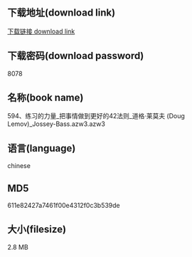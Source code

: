 ## 下载地址(download link)
[下载链接 download link](https://voluble-croquembouche-d321dc.netlify.app/?s=594%E3%80%81%E7%BB%83%E4%B9%A0%E7%9A%84%E5%8A%9B%E9%87%8F_%E6%8A%8A%E4%BA%8B%E6%83%85%E5%81%9A%E5%88%B0%E6%9B%B4%E5%A5%BD%E7%9A%8442%E6%B3%95%E5%88%99_%E9%81%93%E6%A0%BC%C2%B7%E8%8E%B1%E8%8E%AB%E5%A4%AB+%28Doug+Lemov%29_Jossey-Bass.azw3)

## 下载密码(download password)
8078

## 名称(book name)
594、练习的力量_把事情做到更好的42法则_道格·莱莫夫 (Doug Lemov)_Jossey-Bass.azw3.azw3

## 语言(language)
chinese

## MD5
611e82427a7461f00e4312f0c3b539de

## 大小(filesize)
2.8 MB
